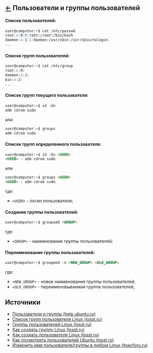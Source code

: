 [&larr;](readme.md "SSH команды") Пользователи и группы пользователей
---------------------------------------------------------------------

#### Список пользователей:

```markdown
user@computer:~$ cat /etc/passwd
root:x:0:0:root:/root:/bin/bash
daemon:x:1:1:daemon:/usr/sbin:/usr/sbin/nologin
...
```

#### Список групп пользователей:

```markdown
user@computer:~$ cat /etc/group
root:x:0:
daemon:x:1:
bin:x:2:
...
```

#### Список групп текущего пользователя:

```markdown
user@computer:~$ id -Gn
adm cdrom sudo
```

или

```markdown
user@computer:~$ groups
adm cdrom sudo
```

#### Список групп определенного пользователя:

```markdown
user@computer:~$ id -Gn <USER>
<USER> : adm cdrom sudo
```

или

```markdown
user@computer:~$ groups <USER>
<USER> : adm cdrom sudo
```

где:

- `<USER>` - логин пользователя;

#### Создание группы пользователей:

```markdown
user@computer:~$ groupadd <GROUP>
```

где:

- `<GROUP>` - наименование группы пользователей;

#### Переименование группы пользователей:

```markdown
user@computer:~$ groupmod -n <NEW_GROUP> <OLD_GROUP> 
```

где:

- `<NEW_GROUP>` - новое наименование группы пользователей;
- `<OLD_GROUP>` - переименовываемая группа пользователей;

## Источники

- [Пользователи и группы (help.ubuntu.ru)](https://help.ubuntu.ru/wiki/%D0%BF%D0%BE%D0%BB%D1%8C%D0%B7%D0%BE%D0%B2%D0%B0%D1%82%D0%B5%D0%BB%D0%B8_%D0%B8_%D0%B3%D1%80%D1%83%D0%BF%D0%BF%D1%8B)
- [Список групп пользователя Linux (losst.ru)](https://losst.ru/spisok-grupp-polzovatelya-linux)
- [Группы пользователей Linux (losst.ru)](https://losst.ru/gruppy-polzovatelej-linux)
- [Как создать группу Linux (losst.ru)](https://losst.ru/kak-sozdat-gruppu-linux)
- [Как создать пользователя Linux (losst.ru)](https://losst.ru/kak-sozdat-polzovatelya-linux)
- [Как посмотреть пользователей Ubuntu (losst.ru)](https://losst.ru/kak-posmotret-spisok-polzovatelej-v-ubuntu)
- [Изменить имя пользователя/группы в любом Linux (itsecforu.ru)](https://itsecforu.ru/2017/06/14/%D0%B8%D0%B7%D0%BC%D0%B5%D0%BD%D0%B8%D1%82%D1%8C-%D0%B8%D0%BC%D1%8F-%D0%BF%D0%BE%D0%BB%D1%8C%D0%B7%D0%BE%D0%B2%D0%B0%D1%82%D0%B5%D0%BB%D1%8F%D0%B3%D1%80%D1%83%D0%BF%D0%BF%D1%8B-%D0%B2-%D0%BB%D1%8E/)